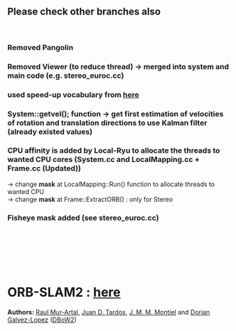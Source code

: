 ## Please check other branches also
<br> 

### Removed Pangolin
### Removed Viewer (to reduce thread) -> merged into system and main code (e.g. stereo_euroc.cc)
### used speed-up vocabulary from [here](https://github.com/raulmur/ORB_SLAM2/pull/21)
### System::getvel(); function -> get first estimation of velocities of rotation and translation directions to use Kalman filter (already existed values)
### CPU affinity is added by **Local-Ryu** to allocate the threads to wanted CPU cores (System.cc and LocalMapping.cc + Frame.cc (Updated))
-> change **mask** at LocalMapping::Run() function to allocate threads to wanted CPU <br>
-> change **mask** at Frame::ExtractORB() : only for Stereo
### Fisheye mask added (see stereo_euroc.cc)
<br><br><br><br><br>


# ORB-SLAM2 : [here](https://github.com/raulmur/ORB_SLAM2)
**Authors:** [Raul Mur-Artal](http://webdiis.unizar.es/~raulmur/), [Juan D. Tardos](http://webdiis.unizar.es/~jdtardos/), [J. M. M. Montiel](http://webdiis.unizar.es/~josemari/) and [Dorian Galvez-Lopez](http://doriangalvez.com/) ([DBoW2](https://github.com/dorian3d/DBoW2))
